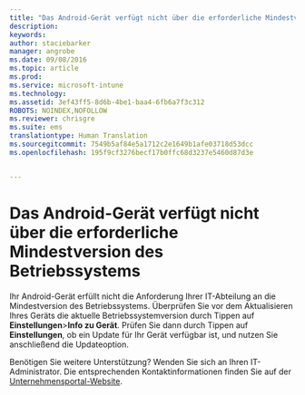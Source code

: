 ```yaml
---
title: "Das Android-Gerät verfügt nicht über die erforderliche Mindestversion des Betriebssystems | Microsoft Intune"
description: 
keywords: 
author: staciebarker
manager: angrobe
ms.date: 09/08/2016
ms.topic: article
ms.prod: 
ms.service: microsoft-intune
ms.technology: 
ms.assetid: 3ef43ff5-8d6b-4be1-baa4-6fb6a7f3c312
ROBOTS: NOINDEX,NOFOLLOW
ms.reviewer: chrisgre
ms.suite: ems
translationtype: Human Translation
ms.sourcegitcommit: 7549b5af84e5a1712c2e1649b1afe03718d53dcc
ms.openlocfilehash: 195f9cf3276becf17b0ffc68d3237e5460d87d3e


---
```



# Das Android-Gerät verfügt nicht über die erforderliche Mindestversion des Betriebssystems

Ihr Android-Gerät erfüllt nicht die Anforderung Ihrer IT-Abteilung an die Mindestversion des Betriebssystems. Überprüfen Sie vor dem Aktualisieren Ihres Geräts die aktuelle Betriebssystemversion durch Tippen auf **Einstellungen**&gt;**Info zu Gerät**. Prüfen Sie dann durch Tippen auf **Einstellungen**, ob ein Update für Ihr Gerät verfügbar ist, und nutzen Sie anschließend die Updateoption.

Benötigen Sie weitere Unterstützung? Wenden Sie sich an Ihren IT-Administrator. Die entsprechenden Kontaktinformationen finden Sie auf der [Unternehmensportal-Website](http://portal.manage.microsoft.com).




<!--HONumber=Sep16_HO2-->



